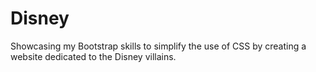 # Disney

Showcasing my Bootstrap skills to simplify the use of CSS by creating a website dedicated to the Disney villains. 
